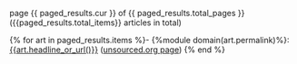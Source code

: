 page {{ paged_results.cur }} of {{ paged_results.total_pages }} ({{paged_results.total_items}} articles in total)

{% for art in paged_results.items %}- {%module domain(art.permalink)%}: [{{art.headline_or_url()}}]({{art.permalink}})
  ([unsourced.org page](http://unsourced.org/art/{{art.id}}))
{% end %}
